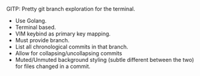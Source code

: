 GITP: Pretty git branch exploration for the terminal.

- Use Golang.
- Terminal based.
- VIM keybind as primary key mapping.
- Must provide branch.
- List all chronological commits in that branch.
- Allow for collapsing/uncollapsing commits
- Muted/Unmuted background styling (subtle different between the two) for files changed in a commit.
